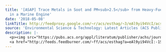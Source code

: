 ```yaml
---
title: '[ASAP] Trace Metals in Soot and PM<sub>2.5</sub> from Heavy-Fuel-Oil Combustion
  in a Marine Engine'
date: '2018-05-08'
linkTitle: http://feedproxy.google.com/~r/acs/esthag/~3/eAl9yi94VcI/acs.est.8b01764
source: 'Environmental Science & Technology: Latest Articles (ACS Publications)'
description: |-
  <p><img src="https://pubs.acs.org/appl/literatum/publisher/achs/journals/content/esthag/0/esthag.ahead-of-print/acs.est.8b01764/20180508/images/medium/es-2018-01764r_0004.gif" alt="TOC Graphic"/></p><div><cite>Environmental Science & Technology</cite></div><div>DOI: 10.1021/acs.est.8b01764</div><div class="feedflare">
  <a href="http://feeds.feedburner.com/~ff/acs/esthag?a=eAl9yi94VcI:-1SeANONABE:yIl2AUoC8zA"><img src="http://feeds.feedburner.com/~ff/acs/esthag?d=yIl2AUoC8zA" border="0"></img></a>
---
```


